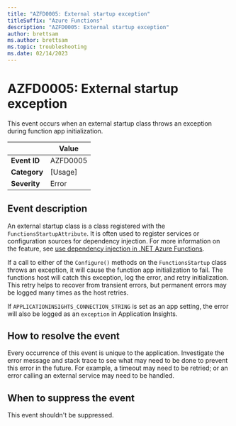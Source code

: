 ```yaml
---
title: "AZFD0005: External startup exception"
titleSuffix: "Azure Functions"
description: "AZFD0005: External startup exception"
author: brettsam
ms.author: brettsam
ms.topic: troubleshooting
ms.date: 02/14/2023
---
```


# AZFD0005: External startup exception

This event occurs when an external startup class throws an exception during function app initialization.

| | Value |
|-|-|
| **Event ID** |AZFD0005|
| **Category** |[Usage]|
| **Severity** |Error|

## Event description

An external startup class is a class registered with the `FunctionsStartupAttribute`. It is often used to register services or configuration sources for dependency injection. For more information on the feature, see [use dependency injection in .NET Azure Functions](../../functions-dotnet-dependency-injection.md).

If a call to either of the `Configure()` methods on the `FunctionsStartup` class throws an exception, it will cause the function app initialization to fail. The functions host will catch this exception, log the error, and retry initialization. This retry helps to recover from transient errors, but permanent errors may be logged many times as the host retries.

If `APPLICATIONINSIGHTS_CONNECTION_STRING` is set as an app setting, the error will also be logged as an `exception` in Application Insights.

## How to resolve the event

Every occurrence of this event is unique to the application. Investigate the error message and stack trace to see what may need to be done to prevent this error in the future. For example, a timeout may need to be retried; or an error calling an external service may need to be handled.

## When to suppress the event

This event shouldn't be suppressed.
